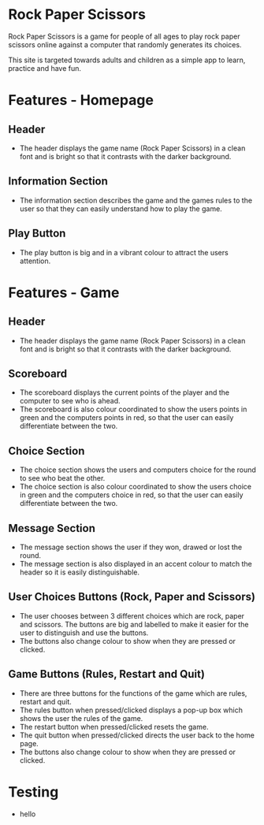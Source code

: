 # Rock Paper Scissors

Rock Paper Scissors is a game for people of all ages to play rock paper scissors online against a computer that randomly generates its choices. 

 This site is targeted towards adults and children as a simple app to learn, practice and have fun.

 # Features - Homepage

 ## Header
- The header displays the game name (Rock Paper Scissors) in a clean font and is bright so that it contrasts with the darker background.

## Information Section
- The information section describes the game and the games rules to the user so that they can easily understand how to play the game.

## Play Button
- The play button is big and in a vibrant colour to attract the users attention.

# Features - Game 

## Header 
- The header displays the game name (Rock Paper Scissors) in a clean font and is bright so that it contrasts with the darker background.

## Scoreboard
- The scoreboard displays the current points of the player and the computer to see who is ahead.
- The scoreboard is also colour coordinated to show the users points in green and the computers points in red, so that the user can easily differentiate between the two.

## Choice Section
- The choice section shows the users and computers choice for the round to see who beat the other.
- The choice section is also colour coordinated to show the users choice in green and the computers choice in red, so that the user can easily differentiate between the two.

## Message Section
- The message section shows the user if they won, drawed or lost the round.
- The message section is also displayed in an accent colour to match the header so it is easily distinguishable.

## User Choices Buttons (Rock, Paper and Scissors)
- The user chooses between 3 different choices which are rock, paper and scissors. The buttons are big and labelled to make it easier for the user to distinguish and use the buttons.
- The buttons also change colour to show when they are pressed or clicked.

## Game Buttons (Rules, Restart and Quit)
- There are three buttons for the functions of the game which are rules, restart and quit.
- The rules button when pressed/clicked displays a pop-up box which shows the user the rules of the game.
- The restart button when pressed/clicked resets the game.
- The quit button when pressed/clicked directs the user back to the home page.
- The buttons also change colour to show when they are pressed or clicked.

# Testing 
 - hello
